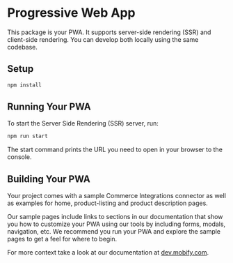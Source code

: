 # Progressive Web App

This package is your PWA. It supports server-side rendering (SSR) and client-side
rendering. You can develop both locally using the same codebase.

## Setup

```bash
npm install
```

## Running Your PWA

To start the Server Side Rendering (SSR) server, run:

```bash
npm run start
```

The start command prints the URL you need to open in your browser to the console.


## Building Your PWA

Your project comes with a sample Commerce Integrations connector as well as examples
for home, product-listing and product description pages.

Our sample pages include links to sections in our documentation that show you how to
customize your PWA using our tools by including forms, modals, navigation, etc.
We recommend you run your PWA and explore the sample pages to get a feel for where
to begin.

For more context take a look at our documentation at [dev.mobify.com][mobify-docs].

[mobify-docs]: https://dev.mobify.com
